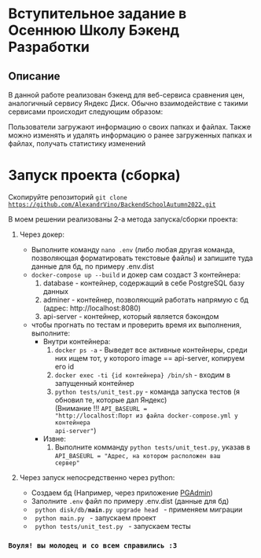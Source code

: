 # Вступительное задание в Осеннюю Школу Бэкенд Разработки #

## Описание ##

В данной работе реализован бэкенд для веб-сервиса сравнения цен, аналогичный
сервису Яндекс Диск. Обычно взаимодействие с такими сервисами происходит следующим
образом:

Пользователи загружают информацию о своих папках и файлах. Также можно изменять и удалять информацию
о ранее загруженных папках и файлах, получать статистику изменений

# Запуск проекта (сборка) #
Скопируйте репозиторий <code>git clone https://github.com/AlexandrVino/BackendSchoolAutumn2022.git </code> 

В моем решении реализованы 2-а метода запуска/сборки проекта:

1. Через докер:
    * Выполните команду <code>nano .env</code> (либо любая другая команда, позволяющая форматировать текстовые файлы) и
      запишите туда данные для бд, по примеру .env.dist
    * <code>docker-compose up --build</code> и докер сам создаст 3 контейнера:
        1. database - контейнер, содержащий в себе PostgreSQL базу данных
        2. adminer - контейнер, позволяющий работать напрямую с бд (адрес: http://localhost:8080)
        3. api-server - контейнер, который является бэкондом
    * чтобы прогнать по тестам и проверить время их выполнения, выполните:
      * Внутри контейнера:
          1. <code>docker ps -a</code> - Выведет все активные контейнеры, среди них ищем тот, у которого image ==
             api-server, копируем его id
          2. <code>docker exec -ti {id контейнера} /bin/sh</code> - входим в запущенный контейнер
          3. <code>python tests/unit_test.py</code> - команда запуска тестов (я обновил те, которые дал Яндекс)<br>(Внимание !!! <code>API_BASEURL = "http://localhost:Порт из файла docker-compose.yml у контейнера api-server"</code>) 
      * Извне:
         1. Выполните комманду <code>python tests/unit_test.py</code>, указав в <code>API_BASEURL = "Адрес, на котором расположен ваш сервер"</code>

3. Через запуск непосредственно через python:
    * Создаем бд (Например, через приложение [PGAdmin](https://www.pgadmin.org/))
    * Заполните <code>.env</code> файл по примеру .env.dist (данные для бд)
    * <code> python disk/db/__main__.py upgrade head </code> - применяем миграции 
    * <code> python main.py </code> - запускаем проект
    * <code> python tests/unit_test.py </code> - запускаем тесты
   
   
### `Воуля! вы молодец и со всем справились :3` ###